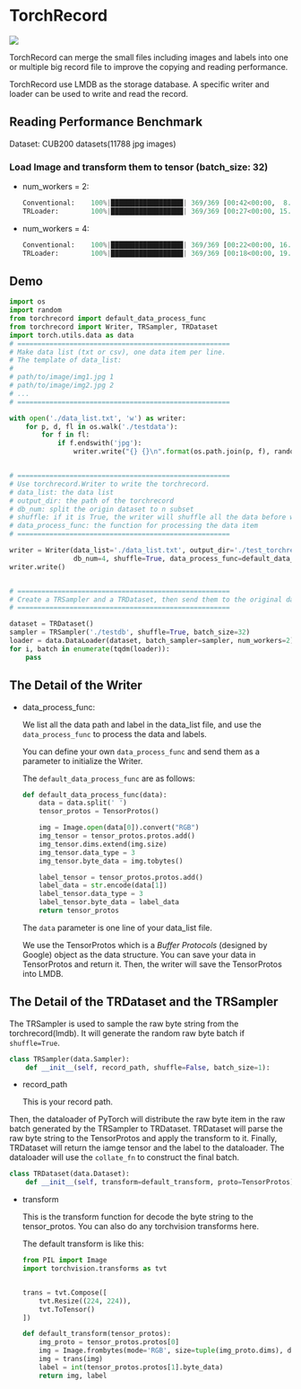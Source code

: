 # TorchRecord

![](https://img.shields.io/badge/torchrecord-v0.0.2-blue.svg)

TorchRecord can merge the small files including images and labels into one or multiple big record file to improve the copying and reading performance.

TorchRecord use LMDB as the storage database. A specific writer and loader can be used to write and read the record.

## Reading Performance Benchmark

Dataset: CUB200 datasets(11788 jpg images)

### Load Image and transform them to tensor (batch_size: 32)

- num_workers = 2:
    ```python
    Conventional:    100%|██████████████████| 369/369 [00:42<00:00,  8.72it/s]
    TRLoader:        100%|██████████████████| 369/369 [00:27<00:00, 15.62it/s]
    ```

- num_workers = 4:
    ```python
    Conventional:    100%|██████████████████| 369/369 [00:22<00:00, 16.16it/s]
    TRLoader:        100%|██████████████████| 369/369 [00:18<00:00, 19.59it/s]
    ```
    
## Demo

```python
import os
import random
from torchrecord import default_data_process_func
from torchrecord import Writer, TRSampler, TRDataset
import torch.utils.data as data
# =====================================================
# Make data list (txt or csv), one data item per line.
# The template of data_list:
#
# path/to/image/img1.jpg 1
# path/to/image/img2.jpg 2
# ...
# =====================================================

with open('./data_list.txt', 'w') as writer:
    for p, d, fl in os.walk('./testdata'):
        for f in fl:
            if f.endswith('jpg'):
                writer.write("{} {}\n".format(os.path.join(p, f), random.randint(0, 10)))


# =====================================================
# Use torchrecord.Writer to write the torchrecord.
# data_list: the data list
# output_dir: the path of the torchrecord
# db_num: split the origin dataset to n subset
# shuffle: if it is True, the writer will shuffle all the data before writing them to the torchrecord
# data_process_func: the function for processing the data item
# =====================================================

writer = Writer(data_list='./data_list.txt', output_dir='./test_torchrecord', 
                db_num=4, shuffle=True, data_process_func=default_data_process_func)
writer.write()


# =====================================================
# Create a TRSampler and a TRDataset, then send them to the original dataloader of PyTorch
# =====================================================

dataset = TRDataset()
sampler = TRSampler('./testdb', shuffle=True, batch_size=32)
loader = data.DataLoader(dataset, batch_sampler=sampler, num_workers=2)
for i, batch in enumerate(tqdm(loader)):
    pass

```

## The Detail of the Writer

- data_process_func:

    We list all the data path and label in the data_list file, and use the `data_process_func` to process the data and labels.

    You can define your own `data_process_func` and send them as a parameter to initialize the Writer.

    The `default_data_process_func` are as follows:

    ```python
    def default_data_process_func(data):
        data = data.split(' ')
        tensor_protos = TensorProtos()

        img = Image.open(data[0]).convert("RGB")
        img_tensor = tensor_protos.protos.add()
        img_tensor.dims.extend(img.size)
        img_tensor.data_type = 3
        img_tensor.byte_data = img.tobytes()

        label_tensor = tensor_protos.protos.add()
        label_data = str.encode(data[1])
        label_tensor.data_type = 3
        label_tensor.byte_data = label_data
        return tensor_protos
    ```

    The `data` parameter is one line of your data_list file. 

    We use the TensorProtos which is a *Buffer Protocols* (designed by Google) object as the data structure. You can save your data in TensorProtos
    and return it. Then, the writer will save the TensorProtos into LMDB.
    

## The Detail of the TRDataset and the TRSampler

The TRSampler is used to sample the raw byte string from the torchrecord(lmdb). It will generate the random raw byte batch if `shuffle=True`.
```python
class TRSampler(data.Sampler):
    def __init__(self, record_path, shuffle=False, batch_size=1):
```

- record_path

    This is your record path.
    
Then, the dataloader of PyTorch will distribute the raw byte item in the raw batch generated by the TRSampler to TRDataset. TRDataset will parse the raw byte string to the TensorProtos and apply the transform to it. Finally, TRDataset will return the iamge tensor and the label to the dataloader. The dataloader will use the `collate_fn` to construct the final batch.

```python
class TRDataset(data.Dataset):
    def __init__(self, transform=default_transform, proto=TensorProtos):
```

- transform

    This is the transform function for decode the byte string to the tensor_protos. You can also do any torchvision transforms here.

    The default transform is like this:

    ```python
    from PIL import Image
    import torchvision.transforms as tvt


    trans = tvt.Compose([
        tvt.Resize((224, 224)),
        tvt.ToTensor()
    ])

    def default_transform(tensor_protos):
        img_proto = tensor_protos.protos[0]
        img = Image.frombytes(mode='RGB', size=tuple(img_proto.dims), data=img_proto.byte_data)
        img = trans(img)
        label = int(tensor_protos.protos[1].byte_data)
        return img, label
    ```
